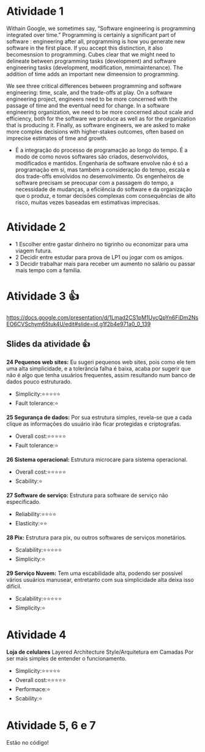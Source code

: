 # Atividade 1

Withain Google, we sometimes say, “Software engineering is programming integrated over time.” Programming is certainly a significant part of software : engineering after all, programming is how you generate new software in the first place. If you accept this distinction, it also becomesnsion to programming. Cubes clear that we might need to delineate between programming tasks (development) and software engineering tasks (development, modification, mmimaintenance). The addition of time adds an important new dimeension to programming.


We see three critical differences between programming and software engineering: time, scale, and the trade-offs at play. On a software engineering project, engineers need to be more concerned with the passage of time and the eventual need for change. In a software engineering organization, we need to be more concerned about scale and efficiency, both for the software we produce as well as for the organization that is producing it. Finally, as software engineers, we are asked to make more complex decisions with higher-stakes outcomes, often based on imprecise estimates of time and growth.




- É a integração do processo de programação ao longo do tempo. É a modo de como novos softwares são criados, desenvolvidos, modificados e mantidos. Engenharia de software envolve não é só a programação em si, mas também a consideração do tempo, escala e dos trade-offs envolvidos no desenvolvimento. Os engenheiros de software precisam se preocupar com a passagem do tempo, a necessidade de mudanças, a eficiência do software e da organização que o produz, e tomar decisões complexas com consequências de alto risco, muitas vezes baseadas em estimativas imprecisas.



# Atividade 2 

- 1 Escolher entre gastar dinheiro no tigrinho ou economizar para uma viagem futura.
- 2 Decidir entre estudar para prova de LP1 ou jogar com os amigos.
- 3 Decidir trabalhar mais para receber um aumento no salário ou passar mais tempo com a família.



# Atividade 3 👍

https://docs.google.com/presentation/d/1Lmad2CS1pM1UycQpYn6FiDm2NsEO6CVSchym65tuk4U/edit#slide=id.g1f2b4e971a0_0_139

## Slides da atividade :+1:

**24 Pequenos web sites:**
 Eu sugeri pequenos web sites, pois como ele tem uma alta simplicidade, e a tolerância falha é baixa, acaba por sugerir que não é algo que tenha usuários frequentes, assim resultando num banco de dados pouco estruturado.

 - Simplicity:⭐⭐⭐⭐⭐
 - Fault tolerance:⭐
 
**25 Segurança de dados:**
 Por sua estrutura simples, revela-se que a cada clique as informações do usuário irão ficar protegidas e criptografas.

 - Overall cost:⭐⭐⭐⭐⭐
 - Fault tolerance:⭐

 **26 Sistema operacional:**
 Estrutura microcare para sistema operacional.
 
 - Overall cost:⭐⭐⭐⭐⭐
 - Scability:⭐

**27 Software de serviço:**
Estrutura para software de serviço não especificado.
  
 - Reliability:⭐⭐⭐⭐
 - Elasticity:⭐⭐

**28 Pix:**
Estrutura para pix, ou outros softwares de serviços monetários.

 - Scalability:⭐⭐⭐⭐⭐
 - Simplicity:⭐

 
**29 Serviço Nuvem:**
 Tem uma escabilidade alta, podendo ser possível vários usuários manusear, entretanto com sua simplicidade alta deixa isso difícil. 

 - Scalability:⭐⭐⭐⭐⭐
 - Simplicity:⭐



# Atividade 4

**Loja de celulares**
Layered Architecture Style/Arquitetura em Camadas
Por ser mais simples de entender o funcionamento.
 - Simplicity:⭐⭐⭐⭐⭐
 - Overall cost:⭐⭐⭐⭐⭐
 - Performace:⭐
 - Scability:⭐

# Atividade 5, 6 e 7

Estão no código!


